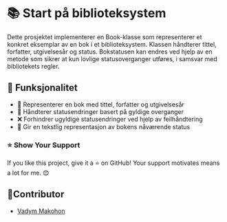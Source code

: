 # 📚 Start på biblioteksystem
Dette prosjektet implementerer en Book-klasse som representerer et konkret eksemplar av en bok i et biblioteksystem. Klassen håndterer tittel, forfatter, utgivelsesår og status. Bokstatusen kan endres ved hjelp av en metode som sikrer at kun lovlige statusoverganger utføres, i samsvar med bibliotekets regler.

## 🚀 Funksjonalitet
- 📖 Representerer en bok med tittel, forfatter og utgivelsesår
- 🔄 Håndterer statusendringer basert på gyldige overganger
- ❌ Forhindrer ugyldige statusendringer ved hjelp av feilhåndtering
- 📜 Gir en tekstlig representasjon av bokens nåværende status

### ⭐ Show Your Support

If you like this project, give it a ⭐ on GitHub! Your support motivates means a lot for me. 😊

## 👤Contributor

- [Vadym Makohon](https://github.com/VadymMakohon)
